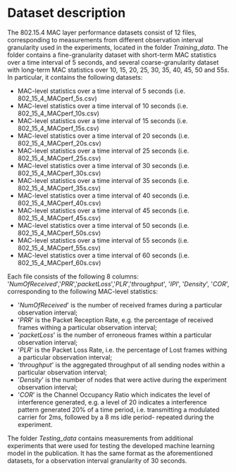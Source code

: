 # Dataset description

The 802.15.4 MAC layer performance datasets consist of 12 files, corresponding to measurements from different observation
interval granularity used in the experiments, located in the folder *Training_data*. The folder contains a fine-granularity
dataset with short-term MAC statistics over a time interval of 5 seconds, and several coarse-granularity 
dataset with long-term MAC statistics over 10, 15, 20, 25, 30, 35, 40, 45, 50 and 55*s*.
In particular, it contains the following datasets:
* MAC-level statistics over a time interval of 5 seconds (i.e. 802_15_4_MACperf_5s.csv)
* MAC-level statistics over a time interval of 10 seconds (i.e. 802_15_4_MACperf_10s.csv)
* MAC-level statistics over a time interval of 15 seconds (i.e. 802_15_4_MACperf_15s.csv)
* MAC-level statistics over a time interval of 20 seconds (i.e. 802_15_4_MACperf_20s.csv)
* MAC-level statistics over a time interval of 25 seconds (i.e. 802_15_4_MACperf_25s.csv)
* MAC-level statistics over a time interval of 30 seconds (i.e. 802_15_4_MACperf_30s.csv)
* MAC-level statistics over a time interval of 35 seconds (i.e. 802_15_4_MACperf_35s.csv)
* MAC-level statistics over a time interval of 40 seconds (i.e. 802_15_4_MACperf_40s.csv)
* MAC-level statistics over a time interval of 45 seconds (i.e. 802_15_4_MACperf_45s.csv)
* MAC-level statistics over a time interval of 50 seconds (i.e. 802_15_4_MACperf_50s.csv)
* MAC-level statistics over a time interval of 55 seconds (i.e. 802_15_4_MACperf_55s.csv)
* MAC-level statistics over a time interval of 60 seconds (i.e. 802_15_4_MACperf_60s.csv)


Each file consists of the following 8 columns: '*NumOfReceived*','*PRR*','*packetLoss*','*PLR*','*throughput*', '*IPI*', '*Density*', '*COR*',
corresponding to the following MAC-level statistics:
* '*NumOfReceived*' is the number of received frames during a particular observation interval;
* '*PRR*' is the Packet Reception Rate, e.g. the percentage of received frames withing a particular observation interval;
* '*packetLoss*' is the number of erroneous frames within a particular observation interval;
* '*PLR*' is the Packet Loss Rate, i.e. the percentage of Lost frames withing a particular observation interval;
* '*throughput*' is the aggregated throughput of all sending nodes within a particular observation interval;
* '*Density*' is the number of nodes that were active during the experiment observation interval;
* '*COR*' is the Channel Occupancy Ratio which indicates the level of interference generated, e.g. a level of 20 indicates a interference pattern generated 20% of a time period, i.e. transmitting a modulated carrier for 2ms, followed by a 8 ms idle period- repeated during the experiment.


The folder *Testing_data* contains measurements from additional experiments that were used for testing the developed
machine learning model in the publication. It has the same format as the aforementioned datasets, for a observation interval granularity of 30 seconds.

